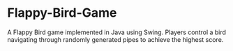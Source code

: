 # Flappy-Bird-Game
A Flappy Bird game implemented in Java using Swing. Players control a bird navigating through randomly generated pipes to achieve the highest score.

